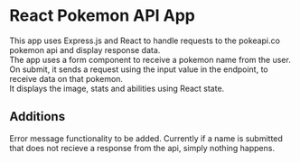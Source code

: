 # React Pokemon API App
This app uses Express.js and React to handle requests to the pokeapi.co pokemon api and display response data. <br />
The app uses a form component to receive a pokemon name from the user. <br />
On submit, it sends a request using the input value in the endpoint, to receive data on that pokemon. <br />
It displays the image, stats and abilities using React state.

## Additions
Error message functionality to be added. Currently if a name is submitted that does not recieve a response from the api, simply nothing happens.
